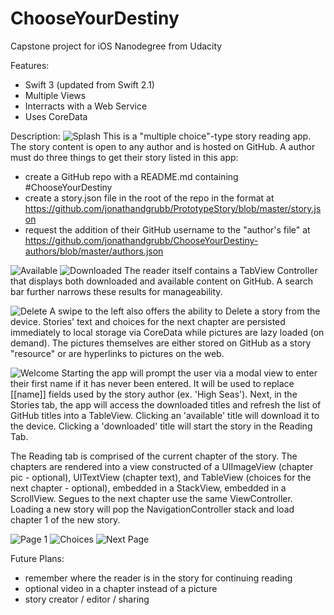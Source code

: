 # ChooseYourDestiny
Capstone project for iOS Nanodegree from Udacity

Features:
* Swift 3 (updated from Swift 2.1)
* Multiple Views
* Interracts with a Web Service
* Uses CoreData

Description:
![Splash](/readme-images/splash.png?raw=true "")
This is a "multiple choice"-type story reading app. The story content is open to any author and is hosted on GitHub. A author must do three things to get their story listed in this app:
* create a GitHub repo with a README.md containing #ChooseYourDestiny
* create a story.json file in the root of the repo in the format at https://github.com/jonathandgrubb/PrototypeStory/blob/master/story.json
* request the addition of their GitHub username to the "author's file" at https://github.com/jonathandgrubb/ChooseYourDestiny-authors/blob/master/authors.json

![Available](/readme-images/available.png?raw=true "Available Stories") ![Downloaded](/readme-images/downloaded.png?raw=true "Downloaded")
The reader itself contains a TabView Controller that displays both downloaded and available content on GitHub. A search bar further narrows these results for manageability. 

![Delete](/readme-images/remove.png?raw=true "Delete From Device?")
A swipe to the left also offers the ability to Delete a story from the device. Stories' text and choices for the next chapter are persisted immediately to local storage via CoreData while pictures are lazy loaded (on demand). The pictures themselves are either stored on GitHub as a story "resource" or are hyperlinks to pictures on the web. 

![Welcome](/readme-images/welcome.png?raw=true "Welcome Screen")
Starting the app will prompt the user via a modal view to enter their first name if it has never been entered. It will be used to replace [[name]] fields used by the story author (ex. 'High Seas'). Next, in the Stories tab, the app will access the downloaded titles and refresh the list of GitHub titles into a TableView. Clicking an 'available' title will download it to the device. Clicking a 'downloaded' title will start the story in the Reading Tab. 

The Reading tab is comprised of the current chapter of the story. The chapters are rendered into a view constructed of a UIImageView (chapter pic - optional), UITextView (chapter text), and TableView (choices for the next chapter - optional), embedded in a StackView, embedded in a ScrollView. Segues to the next chapter use the same ViewController. Loading a new story will pop the NavigationController stack and load chapter 1 of the new story.

![Page 1](/readme-images/page1.png?raw=true "") ![Choices](/readme-images/choices.png?raw=true "") ![Next Page](/readme-images/next-page.png?raw=true "")


Future Plans:
* remember where the reader is in the story for continuing reading
* optional video in a chapter instead of a picture
* story creator / editor / sharing 


